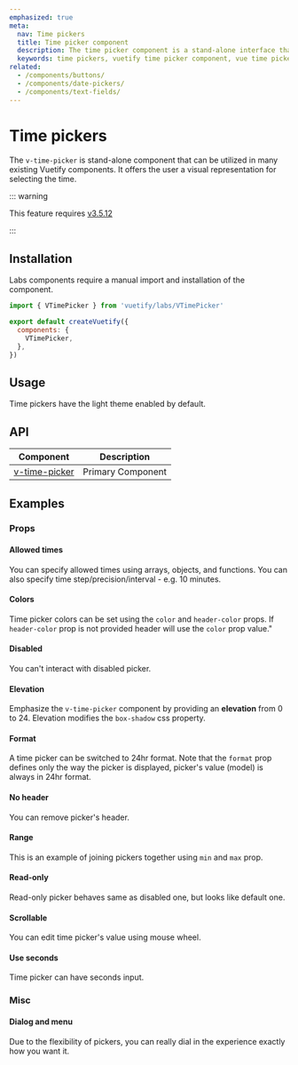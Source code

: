 ```yaml
---
emphasized: true
meta:
  nav: Time pickers
  title: Time picker component
  description: The time picker component is a stand-alone interface that allows the selection of hours and minutes in AM/PM and 24hr formats.
  keywords: time pickers, vuetify time picker component, vue time picker component
related:
  - /components/buttons/
  - /components/date-pickers/
  - /components/text-fields/
---
```


# Time pickers

The `v-time-picker` is stand-alone component that can be utilized in many existing Vuetify components. It offers the user a visual representation for selecting the time.

<PageFeatures />

::: warning

This feature requires [v3.5.12](/getting-started/release-notes/?version=v3.5.12)

:::

## Installation

Labs components require a manual import and installation of the component.

```js { resource="src/plugins/vuetify.js" }
import { VTimePicker } from 'vuetify/labs/VTimePicker'

export default createVuetify({
  components: {
    VTimePicker,
  },
})
```

## Usage

Time pickers have the light theme enabled by default.

<ExamplesUsage name="v-time-picker" />

<PromotedEntry />

## API

| Component | Description |
| - | - |
| [v-time-picker](/api/v-time-picker/) | Primary Component |

<ApiInline hide-links />

## Examples

### Props

#### Allowed times

You can specify allowed times using arrays, objects, and functions. You can also specify time step/precision/interval - e.g. 10 minutes.

<ExamplesExample file="v-time-picker/prop-allowed-times" />

#### Colors

Time picker colors can be set using the `color` and `header-color` props. If `header-color` prop is not provided  header will use the `color` prop value."

<ExamplesExample file="v-time-picker/prop-color" />

#### Disabled

You can't interact with disabled picker.

<ExamplesExample file="v-time-picker/prop-disabled" />

#### Elevation

Emphasize the `v-time-picker` component by providing an **elevation** from 0 to 24. Elevation modifies the `box-shadow` css property.

<ExamplesExample file="v-time-picker/prop-elevation" />

#### Format

A time picker can be switched to 24hr format. Note that the `format` prop defines only the way the picker is displayed, picker's value (model) is always in 24hr format.

<ExamplesExample file="v-time-picker/prop-format" />

#### No header

You can remove picker's header.

<ExamplesExample file="v-time-picker/prop-hide-header" />

#### Range

This is an example of joining pickers together using `min` and `max` prop.

<ExamplesExample file="v-time-picker/prop-range" />

#### Read-only

Read-only picker behaves same as disabled one, but looks like default one.

<ExamplesExample file="v-time-picker/prop-readonly" />

#### Scrollable

You can edit time picker's value using mouse wheel.

<ExamplesExample file="v-time-picker/prop-scrollable" />

#### Use seconds

Time picker can have seconds input.

<ExamplesExample file="v-time-picker/prop-use-seconds" />

### Misc

#### Dialog and menu

Due to the flexibility of pickers, you can really dial in the experience exactly how you want it.

<ExamplesExample file="v-time-picker/misc-dialog-and-menu" />
